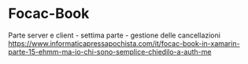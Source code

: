 # Focac-Book
Parte server e client - settima parte - gestione delle cancellazioni
https://www.informaticapressapochista.com/it/focac-book-in-xamarin-parte-15-ehmm-ma-io-chi-sono-semplice-chiedilo-a-auth-me
